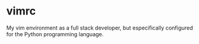 # vimrc
My vim environment as a full stack developer, but especifically configured for the Python programming language.
